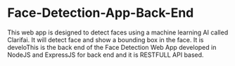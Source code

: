 # Face-Detection-App-Back-End
This web app is designed to detect faces using a machine learning AI called Clarifai. It will detect face and show a bounding box in the face. It is develoThis is the back end of the Face Detection Web App developed in NodeJS and ExpressJS for back end and it is RESTFULL API based.

